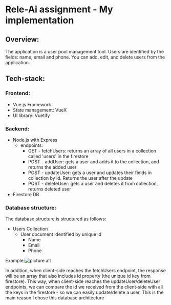 # Rele-Ai assignment - My implementation

## Overview:
The application is a user pool management tool.
Users are identified by the fields: name, email and phone.
You can add, edit, and delete users from the application.


## Tech-stack:
### Frontend:
  * Vue.js Framework
  * State management: VueX
  * UI library: Vuetify
### Backend:
  * Node.js with Express
    * endpoints:
        * GET - fetchUsers: returns an array of all users in a collection called 'users' in the firestore
        * POST - addUser: gets a user and adds it to the collection, and returns the added user
        * POST - updateUser: gets a user and updates their fields in collection by id. Returns the user after the update
        * POST - deleteUser: gets a user and deletes it from collection, returns deleted user
  * Firestore DB
### Database structure:
The database structure is structured as follows:
  * Users Collection
      * User document identified by unique id
          * Name
          * Email
          * Phone
   
Example:![picture alt](https://imgur.com/Ah6RIeY.png)

In addition, when client-side reaches the fetchUsers endpoint, the response will be an array that also includes id property (the unique id key from firestore).
This way, when client-side reaches the updateUser/deleteUser endpoints, we can compare the id we received from the client-side with all the keys in the firestore - so we can easily update/delete a user.
This is the main reason I chose this database architecture
  
  
  
